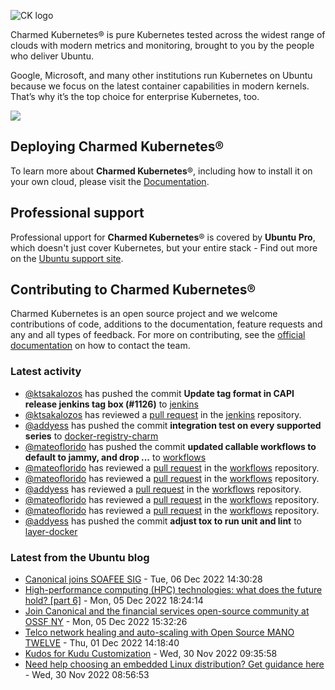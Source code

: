 ![CK logo](https://assets.ubuntu.com/v1/451d4cf4-Charmed+Kubernetes_RGB_onWhite_2022.svg)

Charmed Kubernetes® is pure Kubernetes tested across the widest range of clouds with modern metrics and monitoring, brought to you by the people who deliver Ubuntu.

Google, Microsoft, and many other institutions run Kubernetes on Ubuntu because we focus on the latest container capabilities in modern kernels. That’s why it’s the top choice for enterprise Kubernetes, too.

![](https://assets.ubuntu.com/v1/843c77b6-juju-at-a-glace.svg)

## Deploying Charmed Kubernetes®

To learn more about **Charmed Kubernetes**®, including how to install it on your own cloud, please visit the [Documentation][docs].

## Professional support

Professional upport for **Charmed Kubernetes**® is covered by **Ubuntu Pro**, which doesn't just cover Kubernetes, but your entire stack - Find out more on the [Ubuntu support site](https://ubuntu.com/support).

## Contributing to Charmed Kubernetes®

Charmed Kubernetes is an open source project and we welcome contributions of code, additions to the documentation, feature requests and any and all types of feedback. For more on contributing, see the [official documentation][get-in-touch] on how to contact the team.

<!-- LINKS -->
[docs]: https://ubuntu.com/kubernetes/docs
[get-in-touch]: https://ubuntu.com/kubernetes/docs/get-in-touch

### Latest activity

<!-- activity starts -->
 - [@ktsakalozos](https://github.com/ktsakalozos) has pushed the commit **Update tag format in CAPI release jenkins tag box (#1126)** to [jenkins](https://github.com/charmed-kubernetes/jenkins)
 - [@ktsakalozos](https://github.com/ktsakalozos) has reviewed a [pull request](https://github.com/charmed-kubernetes/jenkins/pull/1126) in the [jenkins](https://github.com/charmed-kubernetes/jenkins) repository.
 - [@addyess](https://github.com/addyess) has pushed the commit **integration test on every supported series** to [docker-registry-charm](https://github.com/charmed-kubernetes/docker-registry-charm)
 - [@mateoflorido](https://github.com/mateoflorido) has pushed the commit **updated callable workflows to default to jammy, and drop ...** to [workflows](https://github.com/charmed-kubernetes/workflows)
 - [@mateoflorido](https://github.com/mateoflorido) has reviewed a [pull request](https://github.com/charmed-kubernetes/workflows/pull/7) in the [workflows](https://github.com/charmed-kubernetes/workflows) repository.
 - [@mateoflorido](https://github.com/mateoflorido) has reviewed a [pull request](https://github.com/charmed-kubernetes/workflows/pull/7) in the [workflows](https://github.com/charmed-kubernetes/workflows) repository.
 - [@addyess](https://github.com/addyess) has reviewed a [pull request](https://github.com/charmed-kubernetes/workflows/pull/7) in the [workflows](https://github.com/charmed-kubernetes/workflows) repository.
 - [@mateoflorido](https://github.com/mateoflorido) has reviewed a [pull request](https://github.com/charmed-kubernetes/workflows/pull/7) in the [workflows](https://github.com/charmed-kubernetes/workflows) repository.
 - [@mateoflorido](https://github.com/mateoflorido) has reviewed a [pull request](https://github.com/charmed-kubernetes/workflows/pull/7) in the [workflows](https://github.com/charmed-kubernetes/workflows) repository.
 - [@addyess](https://github.com/addyess) has pushed the commit **adjust tox to run unit and lint** to [layer-docker](https://github.com/charmed-kubernetes/layer-docker)
<!-- activity ends -->

<!-- roadmap starts -->

<!-- roadmap ends -->

### Latest from the Ubuntu blog

<!-- blog starts -->
* [Canonical joins SOAFEE SIG](https://ubuntu.com//blog/canonical-joins-soafee-sig) - Tue, 06 Dec 2022 14:30:28 
* [High-performance computing (HPC) technologies: what does the future hold? [part 6]](https://ubuntu.com//blog/high-performance-computing-hpc-technologies-what-does-the-future-hold-part-6) - Mon, 05 Dec 2022 18:24:14 
* [Join Canonical and the financial services open-source community at OSSF NY](https://ubuntu.com//blog/join-canonical-and-the-financial-services-open-source-community-at-ossf-ny) - Mon, 05 Dec 2022 15:32:26 
* [Telco network healing and auto-scaling with Open Source MANO TWELVE](https://ubuntu.com//blog/telco-network-healing-and-auto-scaling-with-open-source-mano-twelve) - Thu, 01 Dec 2022 14:18:40 
* [Kudos for Kudu Customization](https://ubuntu.com//blog/kudos-for-kudu-customization) - Wed, 30 Nov 2022 09:35:58 
* [Need help choosing an embedded Linux distribution? Get guidance here](https://ubuntu.com//blog/embedded-linux-distribution) - Wed, 30 Nov 2022 08:56:53 
<!-- blog ends -->
